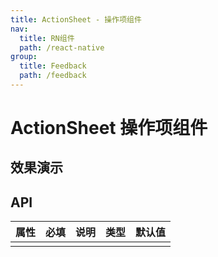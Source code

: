 ```yaml
---
title: ActionSheet - 操作项组件
nav:
  title: RN组件
  path: /react-native
group:
  title: Feedback
  path: /feedback
---
```


# ActionSheet 操作项组件

## 效果演示

## API

| 属性 | 必填 | 说明 | 类型 | 默认值 |
| ---- | ---- | ---- | ---- | ------ |
|      |      |      |      |        |
